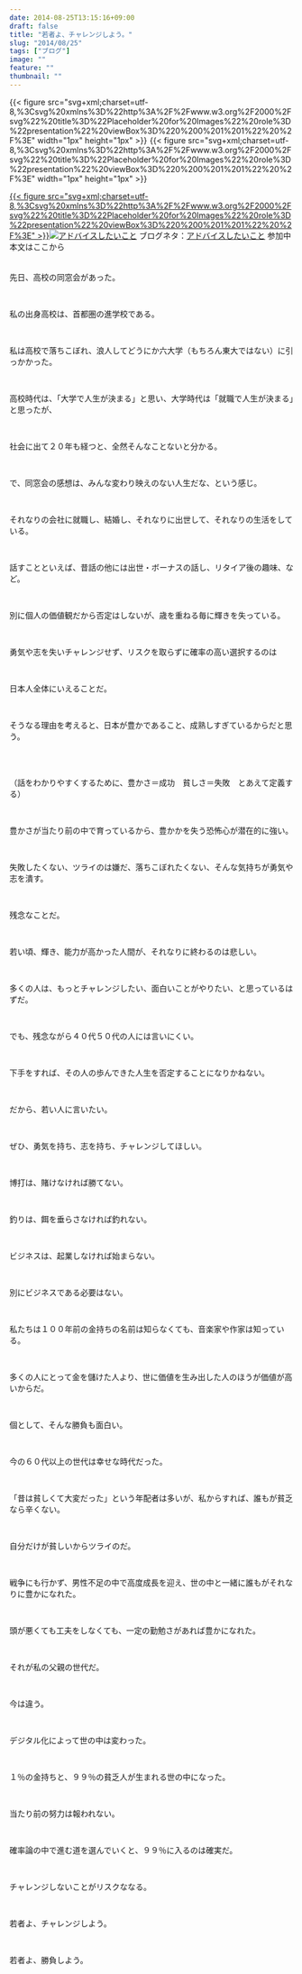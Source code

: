 ```yaml
---
date: 2014-08-25T13:15:16+09:00
draft: false
title: "若者よ、チャレンジしよう。"
slug: "2014/08/25"
tags: ["ブログ"]
image: ""
feature: ""
thumbnail: ""
---
```

{{< figure src="svg+xml;charset=utf-8,%3Csvg%20xmlns%3D%22http%3A%2F%2Fwww.w3.org%2F2000%2Fsvg%22%20title%3D%22Placeholder%20for%20Images%22%20role%3D%22presentation%22%20viewBox%3D%220%200%201%201%22%20%2F%3E" width="1px" height="1px" >}}<noscript><img class="accessLog" src="https://img-proxy.blog-video.jp/images?url=http%3A%2F%2Fmeasure.kuchikomi.ameba.jp%2Fkuchikomi%3FAMEBA_ID%3Dbaliclub%26ENTRY_ID%3D11914973444%26ENTRY_END_DATE%3D2014%2F09%2F03" width="1" height="1"></noscript> {{< figure src="svg+xml;charset=utf-8,%3Csvg%20xmlns%3D%22http%3A%2F%2Fwww.w3.org%2F2000%2Fsvg%22%20title%3D%22Placeholder%20for%20Images%22%20role%3D%22presentation%22%20viewBox%3D%220%200%201%201%22%20%2F%3E" width="1px" height="1px" >}}<noscript><img style="DISPLAY: none" border="0" src="https://pubads.g.doubleclick.net/activity;dc_iu=/7765/pixeltag_pcretargeting;prid=11325;ord=1?" width="1" height="1"></noscript> <p><a href="kuchikomi.ameba.jp" target="_blank">{{< figure src="svg+xml;charset=utf-8,%3Csvg%20xmlns%3D%22http%3A%2F%2Fwww.w3.org%2F2000%2Fsvg%22%20title%3D%22Placeholder%20for%20Images%22%20role%3D%22presentation%22%20viewBox%3D%220%200%201%201%22%20%2F%3E"  >}}<noscript><img alt="アドバイスしたいこと" src="https://stat100.ameba.jp/common_style/img/home_common/home/ameba/allskin/ico_kuchikomi2.gif" class="emoji"></noscript></a> ブログネタ：<a href="listEntry.do?prId=11325">アドバイスしたいこと</a> 参加中<br/>本文はここから<br/><br/><br/>先日、高校の同窓会があった。</p><br/><p>私の出身高校は、首都圏の進学校である。</p><br/><p>私は高校で落ちこぼれ、浪人してどうにか六大学（もちろん東大ではない）に引っかかった。<br/></p><br/><p>高校時代は、「大学で人生が決まる」と思い、大学時代は「就職で人生が決まる」と思ったが、</p><br/><p>社会に出て２０年も経つと、全然そんなことないと分かる。</p><br/><p>で、同窓会の感想は、みんな変わり映えのない人生だな、という感じ。</p><br/><p>それなりの会社に就職し、結婚し、それなりに出世して、それなりの生活をしている。</p><br/><p>話すことといえば、昔話の他には出世・ボーナスの話し、リタイア後の趣味、など。</p><br/><p>別に個人の価値観だから否定はしないが、歳を重ねる毎に輝きを失っている。</p><br/><p>勇気や志を失いチャレンジせず、リスクを取らずに確率の高い選択するのは</p><br/><p>日本人全体にいえることだ。</p><br/><p>そうなる理由を考えると、日本が豊かであること、成熟しすぎているからだと思う。</p><br/><br/><p>（話をわかりやすくするために、豊かさ＝成功　貧しさ＝失敗　とあえて定義する）</p><br/><p>豊かさが当たり前の中で育っているから、豊かかを失う恐怖心が潜在的に強い。</p><br/><p>失敗したくない、ツライのは嫌だ、落ちこぼれたくない、そんな気持ちが勇気や志を潰す。</p><br/><p>残念なことだ。</p><br/><p>若い頃、輝き、能力が高かった人間が、それなりに終わるのは悲しい。</p><br/><p>多くの人は、もっとチャレンジしたい、面白いことがやりたい、と思っているはずだ。</p><br/><p>でも、残念ながら４０代５０代の人には言いにくい。</p><br/><p>下手をすれば、その人の歩んできた人生を否定することになりかねない。</p><br/><p>だから、若い人に言いたい。</p><br/><p>ぜひ、勇気を持ち、志を持ち、チャレンジしてほしい。</p><br/><p>博打は、賭けなければ勝てない。</p><br/><p>釣りは、餌を垂らさなければ釣れない。</p><br/><p>ビジネスは、起業しなければ始まらない。</p><br/><p>別にビジネスである必要はない。</p><br/><p>私たちは１００年前の金持ちの名前は知らなくても、音楽家や作家は知っている。</p><br/><p>多くの人にとって金を儲けた人より、世に価値を生み出した人のほうが価値が高いからだ。</p><br/><p>個として、そんな勝負も面白い。</p><br/><p>今の６０代以上の世代は幸せな時代だった。</p><br/><p>「昔は貧しくて大変だった」という年配者は多いが、私からすれば、誰もが貧乏なら辛くない。</p><br/><p>自分だけが貧しいからツライのだ。</p><br/><p>戦争にも行かず、男性不足の中で高度成長を迎え、世の中と一緒に誰もがそれなりに豊かになれた。</p><br/><p>頭が悪くても工夫をしなくても、一定の勤勉さがあれば豊かになれた。</p><br/><p>それが私の父親の世代だ。</p><br/><p>今は違う。</p><br/><p>デジタル化によって世の中は変わった。</p><br/><p>１％の金持ちと、９９％の貧乏人が生まれる世の中になった。</p><br/><p>当たり前の努力は報われない。</p><br/><p>確率論の中で進む道を選んでいくと、９９％に入るのは確実だ。</p><br/><p>チャレンジしないことがリスクななる。</p><br/><p>若者よ、チャレンジしよう。</p><br/><p>若者よ、勝負しよう。</p><br/><br/><br/>

